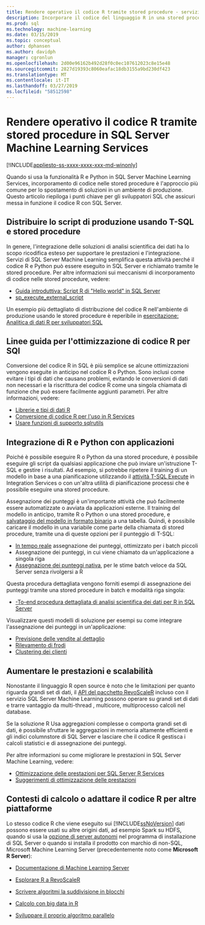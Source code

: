 ```yaml
---
title: Rendere operativo il codice R tramite stored procedure - servizi di SQL Server Machine Learning
description: Incorporare il codice del linguaggio R in una stored procedure SQL Server per renderlo disponibile per qualsiasi applicazione client che possono accedere a un database di SQL Server.
ms.prod: sql
ms.technology: machine-learning
ms.date: 03/15/2019
ms.topic: conceptual
author: dphansen
ms.author: davidph
manager: cgronlun
ms.openlocfilehash: 2d00e96162b492d28f0c0ec107612023c8e15e48
ms.sourcegitcommit: 2827d19393c8060eafac18db3155a9bd230df423
ms.translationtype: MT
ms.contentlocale: it-IT
ms.lasthandoff: 03/27/2019
ms.locfileid: "58512598"
---
```

# <a name="operationalize-r-code-using-stored-procedures-in-sql-server-machine-learning-services"></a>Rendere operativo il codice R tramite stored procedure in SQL Server Machine Learning Services
[!INCLUDE[appliesto-ss-xxxx-xxxx-xxx-md-winonly](../../includes/appliesto-ss-xxxx-xxxx-xxx-md-winonly.md)]

Quando si usa la funzionalità R e Python in SQL Server Machine Learning Services, incorporamento di codice nelle stored procedure è l'approccio più comune per lo spostamento di soluzioni in un ambiente di produzione. Questo articolo riepiloga i punti chiave per gli sviluppatori SQL che assicuri messa in funzione il codice R con SQL Server.

## <a name="deploy-production-ready-script-using-t-sql-and-stored-procedures"></a>Distribuire lo script di produzione usando T-SQL e stored procedure

In genere, l'integrazione delle soluzioni di analisi scientifica dei dati ha lo scopo ricodifica esteso per supportare le prestazioni e l'integrazione. Servizi di SQL Server Machine Learning semplifica questa attività perché il codice R e Python può essere eseguito in SQL Server e richiamato tramite le stored procedure. Per altre informazioni sui meccanismi di incorporamento di codice nelle stored procedure, vedere:

+ [Guida introduttiva: Script R di "Hello world" in SQL Server](../../advanced-analytics/tutorials//quickstart-r-run-using-tsql.md)
+ [sp_execute_external_script](../../relational-databases/system-stored-procedures/sp-execute-external-script-transact-sql.md)

Un esempio più dettagliato di distribuzione del codice R nell'ambiente di produzione usando le stored procedure è reperibile in [esercitazione: Analitica di dati R per sviluppatori SQL](../../advanced-analytics/tutorials/sqldev-in-database-r-for-sql-developers.md)

## <a name="guidelines-for-optimizing-r-code-for-sql"></a>Linee guida per l'ottimizzazione di codice R per SQl

Conversione del codice R in SQL è più semplice se alcune ottimizzazioni vengono eseguite in anticipo nel codice R o Python. Sono inclusi come evitare i tipi di dati che causano problemi, evitando le conversioni di dati non necessari e la riscrittura del codice R come una singola chiamata di funzione che può essere facilmente aggiunti parametri. Per altre informazioni, vedere:

+ [Librerie e tipi di dati R](r-libraries-and-data-types.md)
+ [Conversione di codice R per l'uso in R Services](converting-r-code-for-use-in-sql-server.md)
+ [Usare funzioni di supporto sqlrutils](ref-r-sqlrutils.md)

## <a name="integrate-r-and-python-with-applications"></a>Integrazione di R e Python con applicazioni

Poiché è possibile eseguire R o Python da una stored procedure, è possibile eseguire gli script da qualsiasi applicazione che può inviare un'istruzione T-SQL e gestire i risultati. Ad esempio, si potrebbe ripetere il training di un modello in base a una pianificazione utilizzando il [attività T-SQL Execute](https://docs.microsoft.com/sql/integration-services/control-flow/execute-t-sql-statement-task) in Integration Services o con un'altra utilità di pianificazione processi che è possibile eseguire una stored procedure.

Assegnazione dei punteggi è un'importante attività che può facilmente essere automatizzate o avviata da applicazioni esterne. Il training del modello in anticipo, tramite R o Python o una stored procedure, e [salvataggio del modello in formato binario](../tutorials/walkthrough-build-and-save-the-model.md) a una tabella. Quindi, è possibile caricare il modello in una variabile come parte della chiamata di stored procedure, tramite una di queste opzioni per il punteggio di T-SQL:

+ [In tempo reale](../real-time-scoring.md) assegnazione dei punteggi, ottimizzato per i batch piccoli
+ Assegnazione dei punteggi, in cui viene chiamato da un'applicazione a singola riga
+ [Assegnazione dei punteggi nativa](../sql-native-scoring.md), per le stime batch veloce da SQL Server senza rivolgersi a R

Questa procedura dettagliata vengono forniti esempi di assegnazione dei punteggi tramite una stored procedure in batch e modalità riga singola:

+ [-To-end procedura dettagliata di analisi scientifica dei dati per R in SQL Server](../tutorials/walkthrough-data-science-end-to-end-walkthrough.md)

Visualizzare questi modelli di soluzione per esempi su come integrare l'assegnazione dei punteggi in un'applicazione:

+ [Previsione delle vendite al dettaglio](https://github.com/Microsoft/SQL-Server-R-Services-Samples/blob/master/RetailForecasting/Introduction.md)
+ [Rilevamento di frodi](https://github.com/Microsoft/r-server-fraud-detection)
+ [Clustering dei clienti](https://github.com/Microsoft/sql-server-samples/tree/master/samples/features/r-services/getting-started/customer-clustering)

## <a name="boost-performance-and-scale"></a>Aumentare le prestazioni e scalabilità

Nonostante il linguaggio R open source è noto che le limitazioni per quanto riguarda grandi set di dati, il [API del pacchetto RevoScaleR](ref-r-revoscaler.md) incluso con il servizio SQL Server Machine Learning possono operare su grandi set di dati e trarre vantaggio da multi-thread , multicore, multiprocesso calcoli nel database.

Se la soluzione R Usa aggregazioni complesse o comporta grandi set di dati, è possibile sfruttare le aggregazioni in memoria altamente efficienti e gli indici columnstore di SQL Server e lasciare che il codice R gestisca i calcoli statistici e di assegnazione dei punteggi.

Per altre informazioni su come migliorare le prestazioni in SQL Server Machine Learning, vedere:

+ [Ottimizzazione delle prestazioni per SQL Server R Services](../../advanced-analytics/r/sql-server-r-services-performance-tuning.md)
+ [Suggerimenti di ottimizzazione delle prestazioni](https://gallery.cortanaintelligence.com/Tutorial/SQL-Server-Optimization-Tips-and-Tricks-for-Analytics-Services)

## <a name="adapt-r-code-for-other-platforms-or-compute-contexts"></a>Contesti di calcolo o adattare il codice R per altre piattaforme

Lo stesso codice R che viene eseguito sui [!INCLUDE[ssNoVersion](../../includes/ssnoversion-md.md)] dati possono essere usati su altre origini dati, ad esempio Spark su HDFS, quando si usa la [opzione di server autonomi](../install/sql-machine-learning-standalone-windows-install.md) nel programma di installazione di SQL Server o quando si installa il prodotto con marchio di non-SQL, Microsoft Machine Learning Server (precedentemente noto come **Microsoft R Server**):

+ [Documentazione di Machine Learning Server](https://docs.microsoft.com/r-server/)

+ [Esplorare R a RevoScaleR](https://docs.microsoft.com/r-server/r/tutorial-r-to-revoscaler)

+ [Scrivere algoritmi la suddivisione in blocchi](https://docs.microsoft.com/r-server/r/how-to-developer-write-chunking-algorithms)

+ [Calcolo con big data in R](https://docs.microsoft.com/r-server/r/tutorial-large-data-tips)

+ [Sviluppare il proprio algoritmo parallelo](https://docs.microsoft.com/r-server/r-reference/revopemar/pemar)

